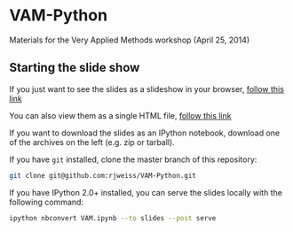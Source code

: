 VAM-Python
==========

Materials for the Very Applied Methods workshop (April 25, 2014)


## Starting the slide show

If you just want to see the slides as a slideshow in your browser, [follow this link](http://www.rebeccaweiss.info/VAM-Python/VAM.slides.html)

You can also view them as a single HTML file, [follow this link](http://www.rebeccaweiss.info/VAM-Python/VAM.html)

If you want to download the slides as an IPython notebook, download one of the archives on the left (e.g. zip or tarball).

If you have `git` installed, clone the master branch of this repository:

```bash
git clone git@github.com:rjweiss/VAM-Python.git
```

If you have IPython 2.0+ installed, you can serve the slides locally with the following command:

```bash
ipython nbconvert VAM.ipynb --to slides --post serve
```
